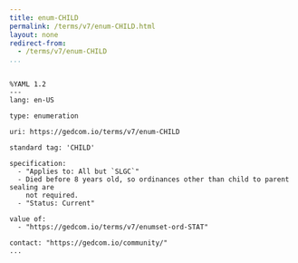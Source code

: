 ```yaml
---
title: enum-CHILD
permalink: /terms/v7/enum-CHILD.html
layout: none
redirect-from:
  - /terms/v7/enum-CHILD
...
```


```

%YAML 1.2
---
lang: en-US

type: enumeration

uri: https://gedcom.io/terms/v7/enum-CHILD

standard tag: 'CHILD'

specification:
  - "Applies to: All but `SLGC`"
  - Died before 8 years old, so ordinances other than child to parent sealing are
    not required.
  - "Status: Current"

value of:
  - "https://gedcom.io/terms/v7/enumset-ord-STAT"

contact: "https://gedcom.io/community/"
...

```
